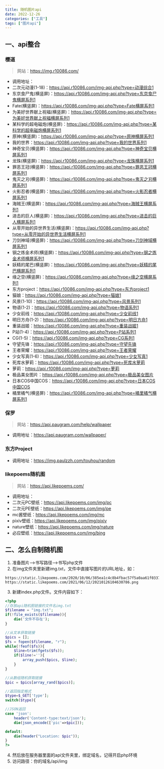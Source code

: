```yaml
---
title: 随机图片api
date: 2022-12-26
categories: ["工具"]
tags: ["图片api"]
---
```


## 一、api整合

### 樱道

> 网站：https://img.r10086.com/

* 调用地址：
* 二次元动漫(1-18)：https://api.r10086.com/img-api.php?type=动漫综合1
* 东京食尸鬼(横竖屏)：https://api.r10086.com/img-api.php?type=东京食尸鬼横屏系列1
* Fate(横竖屏)：https://api.r10086.com/img-api.php?type=Fate横屏系列1
* 为美好世界献上祝福(横竖屏)：https://api.r10086.com/img-api.php?type=为美好世界献上祝福横屏系列1
* 某科学的超电磁炮(横竖屏)：https://api.r10086.com/img-api.php?type=某科学的超电磁炮横屏系列1
* 原神(横竖屏)：https://api.r10086.com/img-api.php?type=原神横屏系列1
* 我的世界：https://api.r10086.com/img-api.php?type=我的世界系列1
* 神奇宝贝(横竖屏)：https://api.r10086.com/img-api.php?type=神奇宝贝横屏系列1
* 龙珠(横竖屏)：https://api.r10086.com/img-api.php?type=龙珠横屏系列1
* 罪恶王冠(横竖屏)：https://api.r10086.com/img-api.php?type=罪恶王冠横屏系列1
* 鬼灭之刃(横竖屏)：https://api.r10086.com/img-api.php?type=鬼灭之刃横屏系列1
* 火影忍者(横竖屏)：https://api.r10086.com/img-api.php?type=火影忍者横屏系列1
* 海贼王(横竖屏)：https://api.r10086.com/img-api.php?type=海贼王横屏系列1
* 进击的巨人(横竖屏)：https://api.r10086.com/img-api.php?type=进击的巨人横屏系列1
* 从零开始的异世界生活(横竖屏)：https://api.r10086.com/img-api.php?type=从零开始的异世界生活横屏系列1
* 刀剑神域(横竖屏)：https://api.r10086.com/img-api.php?type=刀剑神域横屏系列1
* 钢之炼金术师(横竖屏)：https://api.r10086.com/img-api.php?type=钢之炼金术师横屏系列1
* 妖精的尾巴(横竖屏)：https://api.r10086.com/img-api.php?type=妖精的尾巴横屏系列1
* 缘之空(横竖屏)：https://api.r10086.com/img-api.php?type=缘之空横屏系列1
* 东方project：https://api.r10086.com/img-api.php?type=东方project1
* 猫娘：https://api.r10086.com/img-api.php?type=猫娘1
* 风景(1-10)：https://api.r10086.com/img-api.php?type=风景系列1
* 物语(1-2)：https://api.r10086.com/img-api.php?type=物语系列1
* 少女前线：https://api.r10086.com/img-api.php?type=少女前线1
* 明日方舟(1-2)：https://api.r10086.com/img-api.php?type=明日方舟1
* 重装战姬：https://api.r10086.com/img-api.php?type=重装战姬1
* P站(1-4)：https://api.r10086.com/img-api.php?type=P站系列1
* CG(1-5)：https://api.r10086.com/img-api.php?type=CG系列1
* 守望先锋：https://api.r10086.com/img-api.php?type=守望先锋
* 王者荣耀：https://api.r10086.com/img-api.php?type=王者荣耀
* 少女写真(1-6)：https://api.r10086.com/img-api.php?type=少女写真1
* 死库水萝莉：https://api.r10086.com/img-api.php?type=死库水萝莉
* 萝莉：https://api.r10086.com/img-api.php?type=萝莉
* 极品美女图片：https://api.r10086.com/img-api.php?type=极品美女图片
* 日本COS中国COS：https://api.r10086.com/img-api.php?type=日本COS中国COS
* 橘里橘气(横竖屏)：https://api.r10086.com/img-api.php?type=橘里橘气横屏系列1

### 保罗

> 网站：https://api.paugram.com/help/wallpaper

* 调用地址：https://api.paugram.com/wallpaper/

### 东方Project

* 调用地址：https://img.paulzzh.com/touhou/random

### likepoems随机图

> 网站：https://api.likepoems.com/

* 调用地址：
* 二次元PC壁纸：https://api.likepoems.com/img/pc
* 二次元PE壁纸：https://api.likepoems.com/img/pe
* mc酱壁纸：https://api.likepoems.com/img/mc
* pixiv壁纸：https://api.likepoems.com/img/pixiv
* nature壁纸：https://api.likepoems.com/img/nature
* 必应壁纸：https://api.likepoems.com/img/bing


## 二、怎么自制随机图

1. 准备图片—>书写路径—>书写php文件
2. 在img文件夹里新建img.txt，文件中直接写图片的URL地址，如：

```
https://static.likepoems.com/2020/10/06/385ea1c4c8b4fbac57f5a0aa61f033761.jpg
https://static.likepoems.com/2021/06/12/20210126104630786.png
```

3. 新建index.php文件。文件内容如下：

``` php
<?php
//存放api随机图链接的文件名img.txt
$filename = "img.txt";
if(!file_exists($filename)){
    die('文件不存在');
}

//从文本获取链接
$pics = [];
$fs = fopen($filename, "r");
while(!feof($fs)){
    $line=trim(fgets($fs));
    if($line!=''){
        array_push($pics, $line);
    }
}

//从数组随机获取链接
$pic = $pics[array_rand($pics)];

//返回指定格式
$type=$_GET['type'];
switch($type){

//JSON返回
case 'json':
    header('Content-type:text/json');
    die(json_encode(['pic'=>$pic]));

default:
    die(header("Location: $pic"));
}
?>
```

4. 然后放在服务器里面的api文件夹里，绑定域名，记得开启php环境
5. 访问路径：你的域名/api/img

